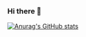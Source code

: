 ### Hi there 👋
[![Anurag's GitHub stats](https://github-readme-stats.vercel.app/api?username=tausifaman222)](https://github.com/anuraghazra/github-readme-stats)

<!--
**tausifaman222/tausifaman222** is a ✨ _special_ ✨ repository because its `README.md` (this file) appears on your GitHub profile.

Here are some ideas to get you started:

- 🔭 I’m currently working on Gaming ROG Setup
- 🌱 I’m currently learning Front-End Development
- 👯 I’m looking to collaborate on Internships& Startup Friends
- 🤔 I’m looking for help with 
- 💬 Ask me about ...
- 📫 How to reach me: 24*7 All Social Media
- 😄 Pronouns: ...
- ⚡ Fun fact: I m foodie 
-->
